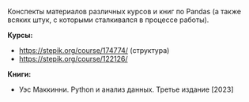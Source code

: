Конспекты материалов различных курсов и книг по Pandas (а также всяких штук, с которыми сталкивался в процессе работы).

**Курсы:**
* https://stepik.org/course/174774/ (структура)
* https://stepik.org/course/122126/

**Книги:**
* Уэс Маккинни. Python и анализ данных. Третье издание [2023]